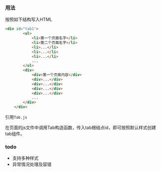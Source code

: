 ### 用法
按照如下结构写入HTML
```html
<div id="tab1">
        <ul>
            <li>第一个页面名字</li>
            <li>第二个页面名字</li>
            <li>...</li>
            <li>...</li>
            <li>...</li>
            ...
        </ul>
        <div>
            <div>第一个页面内容</div>
            <div>...</div>
            <div>...</div>
            <div>...</div>
            <div>...</div>
            ...
        </div>
    </div>
```

引用`Tab.js`

在页面的js文件中调用Tab构造函数，传入tab根结点id，即可按照默认样式创建tab组件。

### todo
- 支持多种样式
- 异常情况处理及容错
